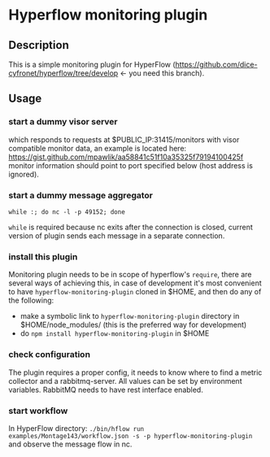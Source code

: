 # Hyperflow monitoring plugin

## Description

This is a simple monitoring plugin for HyperFlow (https://github.com/dice-cyfronet/hyperflow/tree/develop <- 
you need this branch).

## Usage

### start a dummy visor server
which responds to requests at $PUBLIC_IP:31415/monitors with visor compatible monitor data, an example is located here:
https://gist.github.com/mpawlik/aa58841c51f10a35325f79194100425f
monitor information should point to port specified below (host address is ignored).

### start a dummy message aggregator
`while :; do nc -l -p 49152; done`

`while` is required because nc exits after the connection is closed, current version of plugin sends each message in a
separate connection.

### install this plugin
Monitoring plugin needs to be in scope of hyperflow's `require`, there are several ways of achieving this, in case of
development it's most convenient to have `hyperflow-monitoring-plugin` cloned in $HOME, and then do any of the following:

* make a symbolic link to `hyperflow-monitoring-plugin` directory in $HOME/node_modules/ (this is the preferred way for
development)
* do `npm install hyperflow-monitoring-plugin` in $HOME

### check configuration

The plugin requires a proper config, it needs to know where to find a metric collector and a rabbitmq-server. All values
 can be set by environment variables. RabbitMQ needs to have rest interface enabled.

### start workflow
In HyperFlow directory:
`./bin/hflow run examples/Montage143/workflow.json -s -p hyperflow-monitoring-plugin`
and observe the message flow in nc.
